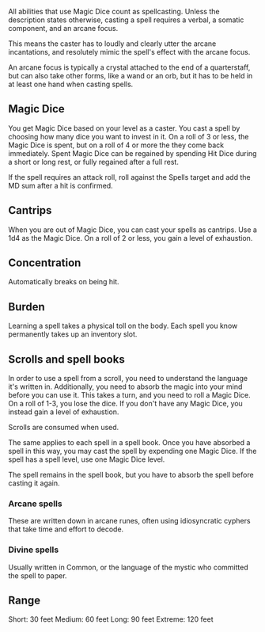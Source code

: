 All abilities that use Magic Dice count as spellcasting. Unless the description states otherwise, casting a spell requires a verbal, a somatic component, and an arcane focus.

This means the caster has to loudly and clearly utter the arcane incantations, and resolutely mimic the spell's effect with the arcane focus.

An arcane focus is typically a crystal attached to the end of a quarterstaff, but can also take other forms, like a wand or an orb, but it has to be held in at least one hand when casting spells.

## Magic Dice
You get Magic Dice based on your level as a caster. You cast a spell by choosing how many dice you want to invest in it. On a roll of 3 or less, the Magic Dice is spent, but on a roll of 4 or more the they come back immediately. Spent Magic Dice can be regained by spending Hit Dice during a short or long rest, or fully regained after a full rest.

If the spell requires an attack roll, roll against the Spells target and add the MD sum after a hit is confirmed.

## Cantrips
When you are out of Magic Dice, you can cast your spells as cantrips. Use a 1d4 as the Magic Dice. On a roll of 2 or less, you gain a level of exhaustion.

## Concentration
Automatically breaks on being hit.

## Burden
Learning a spell takes a physical toll on the body. Each spell you know permanently takes up an inventory slot.

## Scrolls and spell books
In order to use a spell from a scroll, you need to understand the language it's written in. Additionally, you need to absorb the magic into your mind before you can use it. This takes a turn, and you need to roll a Magic Dice. On a roll of 1-3, you lose the dice. If you don't have any Magic Dice, you instead gain a level of exhaustion.

Scrolls are consumed when used.

The same applies to each spell in a spell book. Once you have absorbed a spell in this way, you may cast the spell by expending one Magic Dice. If the spell has a spell level, use one Magic Dice level.

The spell remains in the spell book, but you have to absorb the spell before casting it again.
### Arcane spells
These are written down in arcane runes, often using idiosyncratic cyphers that take time and effort to decode.
### Divine spells
Usually written in Common, or the language of the mystic who committed the spell to paper.

## Range
Short: 30 feet
Medium: 60 feet
Long: 90 feet
Extreme: 120 feet
